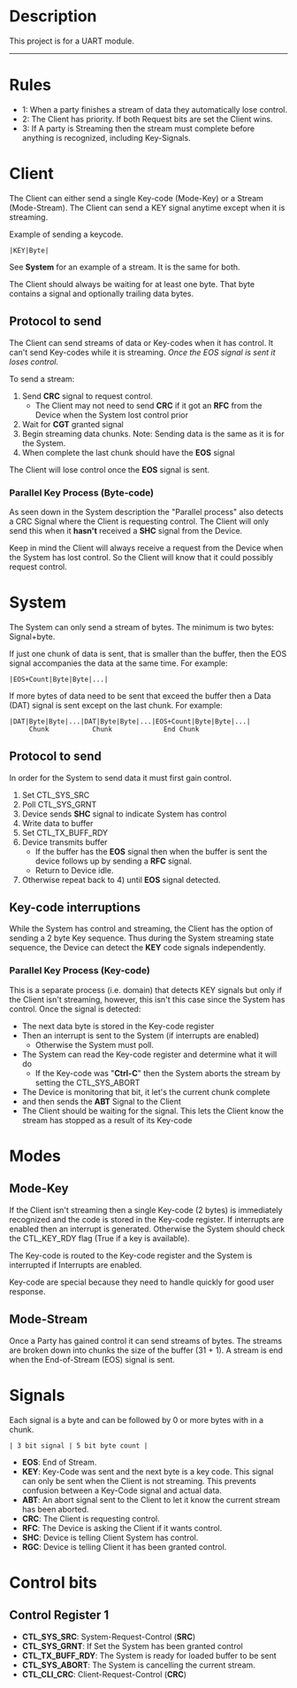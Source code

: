 # Description
This project is for a UART module.

------------------------------
# Rules

- 1: When a party finishes a stream of data they automatically lose control.
- 2: The Client has priority. If both Request bits are set the Client wins.
- 3: If A party is Streaming then the stream must complete before anything is recognized, including Key-Signals.

# Client
The Client can either send a single Key-code (Mode-Key) or a Stream (Mode-Stream). The Client can send a KEY signal anytime except when it is streaming.

Example of sending a keycode.
```
|KEY|Byte|
```
See **System** for an example of a stream. It is the same for both.

The Client should always be waiting for at least one byte. That byte contains a signal and optionally trailing data bytes.

## Protocol to send
The Client can send streams of data or Key-codes when it has control. It can't send Key-codes while it is streaming. *Once the EOS signal is sent it loses control.*

To send a stream:
1) Send **CRC** signal to request control.
    - The Client may not need to send **CRC** if it got an **RFC** from the Device when the System lost control prior
2) Wait for **CGT** granted signal
3) Begin streaming data chunks. Note: Sending data is the same as it is for the System.
4) When complete the last chunk should have the **EOS** signal

The Client will lose control once the **EOS** signal is sent.

### Parallel Key Process (Byte-code)
As seen down in the System description the "Parallel process" also detects a CRC Signal where the Client is requesting control. The Client will only send this when it **hasn't** received a **SHC** signal from the Device.

Keep in mind the Client will always receive a request from the Device when the System has lost control. So the Client will know that it could possibly request control.



# System
The System can only send a stream of bytes. The minimum is two bytes: Signal+byte.

If just one chunk of data is sent, that is smaller than the buffer, then the EOS signal accompanies the data at the same time. For example:
```
|EOS+Count|Byte|Byte|...|
```

If more bytes of data need to be sent that exceed the buffer then a Data (DAT) signal is sent except on the last chunk. For example:
```
|DAT|Byte|Byte|...|DAT|Byte|Byte|...|EOS+Count|Byte|Byte|...|
     Chunk           Chunk             End Chunk
```

## Protocol to send
In order for the System to send data it must first gain control.

1) Set CTL_SYS_SRC 
2) Poll CTL_SYS_GRNT
3) Device sends **SHC** signal to indicate System has control
4) Write data to buffer
5) Set CTL_TX_BUFF_RDY
6) Device transmits buffer
    - If the buffer has the **EOS** signal then when the buffer is sent the device follows up by sending a **RFC** signal.
    - Return to Device idle.
7) Otherwise repeat back to 4) until **EOS** signal detected.


## Key-code interruptions
While the System has control and streaming, the Client has the option of sending a 2 byte Key sequence. Thus during the System streaming state sequence, the Device can detect the **KEY** code signals independently.

### Parallel Key Process (Key-code)
This is a separate process (i.e. domain) that detects KEY signals but only if the Client isn't streaming, however, this isn't this case since the System has control. Once the signal is detected:

- The next data byte is stored in the Key-code register
- Then an interrupt is sent to the System (if interrupts are enabled)
    - Otherwise the System must poll.
- The System can read the Key-code register and determine what it will do
    - If the Key-code was "**Ctrl-C**" then the System aborts the stream by setting the CTL_SYS_ABORT
- The Device is monitoring that bit, it let's the current chunk complete
- and then sends the **ABT** Signal to the Client
- The Client should be waiting for the signal. This lets the Client know the stream has stopped as a result of its Key-code
 
# Modes

## Mode-Key
If the Client isn't streaming then a single Key-code (2 bytes) is immediately recognized and the code is stored in the Key-code register. If interrupts are enabled then an interrupt is generated. Otherwise the System should check the CTL_KEY_RDY flag (True if a key is available).

The Key-code is routed to the Key-code register and the System is interrupted if Interrupts are enabled.

Key-code are special because they need to handle quickly for good user response.

## Mode-Stream
Once a Party has gained control it can send streams of bytes. The streams are broken down into chunks the size of the buffer (31 + 1). A stream is end when the End-of-Stream (EOS) signal is sent.

# Signals
Each signal is a byte and can be followed by 0 or more bytes with in a chunk.
```
| 3 bit signal | 5 bit byte count |
```

- **EOS**: End of Stream.
- **KEY**: Key-Code was sent and the next byte is a key code. This signal can only be sent when the Client is not streaming. This prevents confusion between a Key-Code signal and actual data.
- **ABT**: An abort signal sent to the Client to let it know the current stream has been aborted.
- **CRC**: The Client is requesting control.
- **RFC**: The Device is asking the Client if it wants control.
- **SHC**: Device is telling Client System has control.
- **RGC**: Device is telling Client it has been granted control.

# Control bits

## Control Register 1
- **CTL_SYS_SRC**: System-Request-Control (**SRC**)
- **CTL_SYS_GRNT**: If Set the System has been granted control
- **CTL_TX_BUFF_RDY**: The System is ready for loaded buffer to be sent
- **CTL_SYS_ABORT**: The System is cancelling the current stream.
- **CTL_CLI_CRC**: Client-Request-Control (**CRC**)
